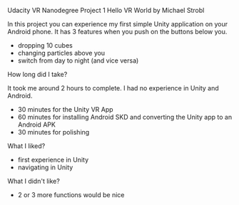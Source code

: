 Udacity VR Nanodegree Project 1 Hello VR World
by Michael Strobl

In this project you can experience my first simple Unity application on your Android phone.
It has 3 features when you push on the buttons below you.
- dropping 10 cubes
- changing particles above you
- switch from day to night (and vice versa)

How long did I take?

It took me around 2 hours to complete. I had no experience in Unity and Android.
- 30 minutes for the Unity VR App
- 60 minutes for installing Android SKD and converting the Unity app to an Android APK
- 30 minutes for polishing

What I liked?
- first experience in Unity
- navigating in Unity

What I didn't like?
- 2 or 3 more functions would be nice

